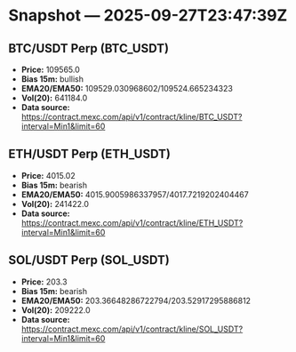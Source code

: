# Snapshot — 2025-09-27T23:47:39Z

## BTC/USDT Perp (BTC_USDT)
- **Price:** 109565.0
- **Bias 15m:** bullish
- **EMA20/EMA50:** 109529.030968602/109524.665234323
- **Vol(20):** 641184.0
- **Data source:** https://contract.mexc.com/api/v1/contract/kline/BTC_USDT?interval=Min1&limit=60

## ETH/USDT Perp (ETH_USDT)
- **Price:** 4015.02
- **Bias 15m:** bearish
- **EMA20/EMA50:** 4015.9005986337957/4017.7219202404467
- **Vol(20):** 241422.0
- **Data source:** https://contract.mexc.com/api/v1/contract/kline/ETH_USDT?interval=Min1&limit=60

## SOL/USDT Perp (SOL_USDT)
- **Price:** 203.3
- **Bias 15m:** bearish
- **EMA20/EMA50:** 203.36648286722794/203.52917295886812
- **Vol(20):** 209222.0
- **Data source:** https://contract.mexc.com/api/v1/contract/kline/SOL_USDT?interval=Min1&limit=60
